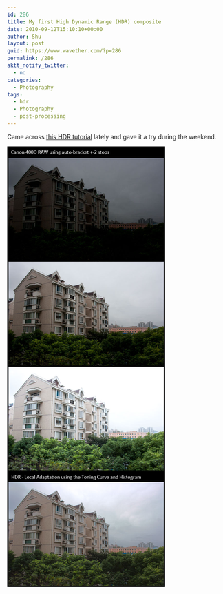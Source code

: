 ```yaml
---
id: 286
title: My first High Dynamic Range (HDR) composite
date: 2010-09-12T15:10:10+00:00
author: Shu
layout: post
guid: https://www.wavether.com/?p=286
permalink: /286
aktt_notify_twitter:
  - no
categories:
  - Photography
tags:
  - hdr
  - Photography
  - post-processing
---
```


Came across [this HDR
tutorial](http://www.luminous-landscape.com/tutorials/hdr.shtml) lately and
gave it a try during the weekend.

![My first HDR composite](/assets/2010/09/HDR20100912.jpg)
